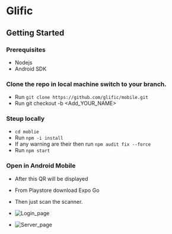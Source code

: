# Glific

## Getting Started

### Prerequisites
* Nodejs
* Android SDK

### Clone the repo in local machine switch to your branch.
- Run ``git clone https://github.com/glific/mobile.git``
- Run git checkout -b <Add_YOUR_NAME>

### Steup locally

- ``cd moblie``
- Run ``npm -i install``
- If any warning are their then run ``npm audit fix --force``
- Run ``npm start``


### Open in Android Mobile

- After this QR will be displayed
- From Playstore download Expo Go
- Then just scan the scanner.


- ![Login_page](https://github.com/Abhay-86/web-development/assets/76918911/baa0435c-3676-4c2f-998f-8340a0363209)

- ![Server_page](https://github.com/Abhay-86/web-development/assets/76918911/782408b9-2354-4c27-a051-c3be6364bc4d)
